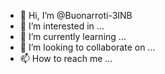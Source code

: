 - 👋 Hi, I’m @Buonarroti-3INB
- 👀 I’m interested in ...
- 🌱 I’m currently learning ...
- 💞️ I’m looking to collaborate on ...
- 📫 How to reach me ...

<!---
Buonarroti-3INB/Buonarroti-3INB is a ✨ special ✨ repository because its `README.md` (this file) appears on your GitHub profile.
You can click the Preview link to take a look at your changes.
--->
